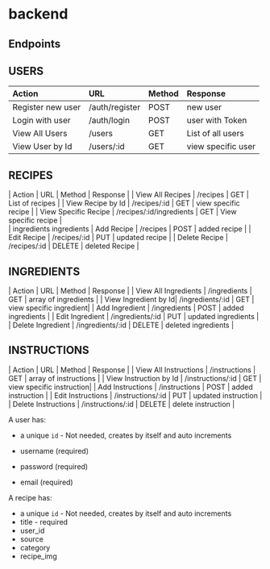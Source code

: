 # backend


## Endpoints


## USERS

| Action               | URL                      | Method | Response            |
| :------------------- | :----------------        | :----- | :---------------    |
| Register new user    | /auth/register           | POST   | new user            |
| Login with user      | /auth/login              | POST   | user with Token     |
| View All Users       | /users                   | GET    | List of all users   |
| View User by Id      | /users/:id               | GET    | view specific user  |


## RECIPES
| Action               | URL                      | Method | Response             |
| View All Recipes     | /recipes                 | GET    | List of recipes      |
| View Recipe by Id    | /recipes/:id             | GET    | view specific recipe |
| View Specific Recipe | /recipes/:id/ingredients | GET    | View specific recipe |                                                         
| ingredients                                                ingredients
| Add Recipe           | /recipes                 | POST   | added recipe         |
| Edit Recipe          | /recipes/:id             | PUT    | updated recipe       |
| Delete Recipe        | /recipes/:id             | DELETE | deleted Recipe       |


## INGREDIENTS

| Action               | URL              | Method | Response                |
| View All Ingredients | /ingredients     | GET    | array of ingredients    |
| View Ingredient by Id| /ingredients/:id | GET    | view specific ingredient|
| Add Ingredient       | /ingredients     | POST   | added ingredients       |
| Edit Ingredient      | /ingredients/:id | PUT    | updated ingredients     |
| Delete Ingredient    | /ingredients/:id | DELETE | deleted ingredients     |


## INSTRUCTIONS

| Action                 | URL               | Method | Response                 |
| View All Instructions  | /instructions     | GET    | array of instructions    |
| View Instruction by Id | /instructions/:id | GET    | view specific instruction|
| Add Instructions       | /instructions     | POST   | added instruction        |
| Edit Instructions      | /instructions/:id | PUT    | updated instruction      |
| Delete Instructions    | /instructions/:id | DELETE | delete instruction       |




A user has:

- a unique `id` - Not needed, creates by itself and auto increments

- username (required)
- password (required)
- email (required)

A recipe has:

- a unique `id` - Not needed, creates by itself and auto increments
- title - required 
- user_id 
- source
- category 
- recipe_img